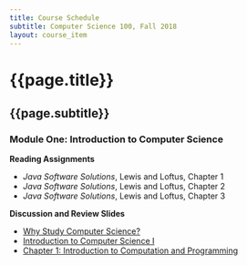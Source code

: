 ```yaml
---
title: Course Schedule
subtitle: Computer Science 100, Fall 2018
layout: course_item
---
```


# {{page.title}}
## {{page.subtitle}}

### Module One: Introduction to Computer Science

**Reading Assignments**

- <em>Java Software Solutions</em>, Lewis and Loftus, Chapter 1
- <em>Java Software Solutions</em>, Lewis and Loftus, Chapter 2
- <em>Java Software Solutions</em>, Lewis and Loftus, Chapter 3

**Discussion and Review Slides**

<ul>

<li> <a target="_blank" rel="noopener" href="{{site.baseurl}}teaching/cs100F2018/provide/slides/cs111_whystudycomputerscience.html">Why Study Computer Science?</a>
<li> <a target="_blank" rel="noopener" href="{{site.baseurl}}teaching/cs100F2018/provide/slides/cs111_introduction.html">Introduction to Computer Science I</a>
<li> <a target="_blank" rel="noopener" href="{{site.baseurl}}teaching/cs100F2018/provide/slides/cs111_chapter1.html">Chapter 1: Introduction to Computation and Programming</a>

</ul>
